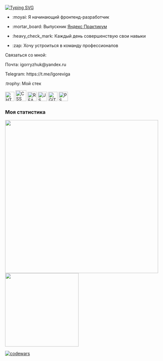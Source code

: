 <a href="https://git.io/typing-svg"><img src="https://readme-typing-svg.herokuapp.com?font=Comfortaa&duration=3000&pause=500&vCenter=true&width=435&lines=%D0%9F%D1%80%D0%B8%D0%B2%D0%B5%D1%82+%D0%B2%D1%81%D0%B5%D0%BC%2C+%D0%BC%D0%B5%D0%BD%D1%8F+%D0%B7%D0%BE%D0%B2%D1%83%D1%82+%D0%98%D0%B3%D0%BE%D1%80%D1%8C!" alt="Typing SVG" /></a>
* <p>:moyai:  Я начинающий фронтенд-разработчик</p>  
* <p>:mortar_board: Выпускник <a href="https://practicum.yandex.ru/">Яндекс Практикум</a></p>  
* <p>:heavy_check_mark: Каждый день совершенствую свои навыки </p>
* <p>:zap: Хочу устроиться в команду профессионалов </p>  
Связаться со мной:
<p>Почта: igorryzhuk@yandex.ru</p>
  <p>Telegram: https://t.me/Igoreviga</p>
<p>:trophy: Мой стек</p>  
<div id="badges">
    <img width = 30 height = 30 src="https://cdn-icons-png.flaticon.com/128/174/174854.png" alt="HTML"/>
    <img width = 35 height = 35  src="https://cdn-icons-png.flaticon.com/128/5968/5968242.png" alt="CSS"/>
    <img width = 30 height = 30 src="https://cdn-icons-png.flaticon.com/128/875/875209.png" alt="REACT"/>
    <img width = 30 height = 30 src="https://cdn-icons-png.flaticon.com/128/5968/5968292.png" alt="JS"/>
    <img width = 30 height = 30 src="https://cdn-icons-png.flaticon.com/128/4494/4494740.png" alt="GIT"/>
   <img width = 30 height = 30 src="https://cdn-icons-png.flaticon.com/128/338/338904.png" style="background-color: #ffffff" alt="PS"/>
</div>

### Моя статистика
<div id="stat" align="start" >
	<img width = 500 src="https://github-profile-summary-cards.vercel.app/api/cards/profile-details?username=RyzhukIgor&theme=github_dark"/>
	<img width = 240 src="https://github-profile-summary-cards.vercel.app/api/cards/most-commit-language?username=RyzhukIgor&theme=github_dark"/>
</div>

[![codewars](https://www.codewars.com/users/RyzhukIgor/badges/small)](https://www.codewars.com/users/RyzhukIgor) 



